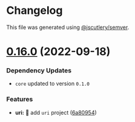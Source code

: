 # Changelog

This file was generated using [@jscutlery/semver](https://github.com/jscutlery/semver).

# [0.16.0](https://github.com/monumentjs/workspace/compare/uri@0.15.2...uri@0.16.0) (2022-09-18)

### Dependency Updates

* `core` updated to version `0.1.0`

### Features

* **uri:** :tada: add `uri` project ([6a80954](https://github.com/monumentjs/workspace/commit/6a80954d57be03787620eb9e997bb9604d98146b))
